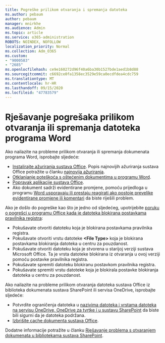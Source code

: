 ```yaml
---
title: Pogreške prilikom otvaranja i spremanja datoteka
ms.author: pebaum
author: pebaum
manager: mnirkhe
ms.audience: Admin
ms.topic: article
ms.service: o365-administration
ROBOTS: NOINDEX, NOFOLLOW
localization_priority: Normal
ms.collection: Adm_O365
ms.custom:
- "9000583"
- "2685"
ms.openlocfilehash: ce9e160272d96f40a6ba30b1527bde1aed1b8d88
ms.sourcegitcommit: c6692ce0fa1358ec3529e59ca0ecdfdea4cdc759
ms.translationtype: MT
ms.contentlocale: hr-HR
ms.lasthandoff: 09/15/2020
ms.locfileid: "47783579"
---
```

# <a name="resolve-errors-opening-or-saving-word-files"></a>Rješavanje pogrešaka prilikom otvaranja ili spremanja datoteka programa Word

Ako nailazite na probleme prilikom otvaranja ili spremanja dokumenata programa Word, isprobajte sljedeće:

- [Instalirajte ažuriranja sustava Office](https://support.office.com/article/2ab296f3-7f03-43a2-8e50-46de917611c5). Popis najnovijih ažuriranja sustava Office potražite u članku [najnovija ažuriranja](https://docs.microsoft.com/officeupdates/office-updates-msi).
- [Otklanjanje poteškoća s oštećenim dokumentima u programu Word](https://docs.microsoft.com/office/troubleshoot/word/damaged-documents-in-word).
- [Popravak aplikacije sustava Office](https://support.office.com/Article/Repair-an-Office-application-7821d4b6-7c1d-4205-aa0e-a6b40c5bb88b).
- Ako dokument sadrži evidentirane promjene, pomoću prijedloga u programu [Word usporavaju ili prestaju reagirati ako postoje prevelike evidentirane promjene ili komentari](https://docs.microsoft.com/office/troubleshoot/word/word-stops-responding) da biste riješili problem.

Ako je došlo do pogreške kao što je jedno od sljedećeg, upotrijebite [poruku o pogrešci u programu Office kada je datoteka blokirana postavkama pravilnika registra](https://docs.microsoft.com/office/troubleshoot/settings/file-blocked-in-office):

- Pokušavate otvoriti datoteku koja je blokirana postavkama pravilnika registra.
- Pokušavate otvoriti vrstu datoteke **\<File Type\>** koja je blokirana postavkama blokiranja datoteka u centru za pouzdanost.
- Pokušavate otvoriti datoteku koja je stvorena u starijoj verziji sustava Microsoft Office. Ta je vrsta datoteke blokirana iz otvaranja u ovoj verziji pomoću postavke pravilnika registra.
- Pokušavate spremiti datoteku blokiranu postavkom pravilnika registra.
- Pokušavate spremiti vrstu datoteke koja je blokirala postavke blokiranja datoteka u centru za pouzdanost.

Ako nailazite na probleme prilikom otvaranja datoteka sustava Office iz biblioteka dokumenata sustava SharePoint ili servisa OneDrive, isprobajte sljedeće:

- Potvrdite ograničenja datoteka u [nazivima datoteka i vrstama datoteka na servisu OneDrive, OneDrive za tvrtke i u sustavu SharePoint](https://support.office.com/article/64883a5d-228e-48f5-b3d2-eb39e07630fa) da biste bili sigurni da je datoteka podržana. 
- [Izbrišite cache dokumenta sustava Office](https://support.office.com/article/b1d3765e-d71b-4bb8-99ca-acd22c42995d
). 

Dodatne informacije potražite u članku [Rješavanje problema s otvaranjem dokumenata u bibliotekama sustava SharePoint](https://support.office.com/article/31329fa1-4ad0-47fc-95d8-bb0c5b12a536).